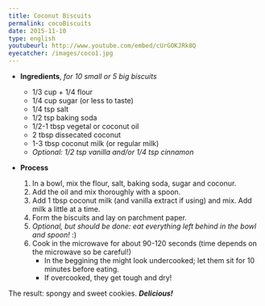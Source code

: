 ```yaml
---
title: Coconut Biscuits
permalink: cocoBiscuits
date: 2015-11-10
type: english
youtubeurl: http://www.youtube.com/embed/cUrGOKJRk8Q
eyecatcher: /images/coco1.jpg
---
```


* **Ingredients**, _for 10 small or 5 big biscuits_
  * 1/3 cup + 1/4 flour
  * 1/4 cup sugar (or less to taste)
  * 1/4 tsp salt
  * 1/2 tsp baking soda
  * 1/2-1 tbsp vegetal or coconut oil
  * 2 tbsp dissecated coconut
  * 1-3 tbsp coconut milk (or regular milk)
  * _Optional: 1/2 tsp vanilla and/or 1/4 tsp cinnamon_
 

* **Process**
  1. In a bowl, mix the flour, salt, baking soda, sugar and coconur.
  2. Add the oil and mix thoroughly with a spoon.
  3. Add 1 tbsp coconut milk (and vanilla extract if using) and mix. Add milk a little at a time.
  4. Form the biscuits and lay on parchment paper.
  5. _Optional, but should be done: eat everything left behind in the bowl and spoon!_ :)
  6. Cook in the microwave for about 90-120 seconds (time depends on the microwave so be careful!)
     - In the beggining the might look undercooked; let them sit for 10 minutes before eating. 
     - If overcooked, they get tough and dry! 

The result: spongy and sweet cookies. _**Delicious!**_

